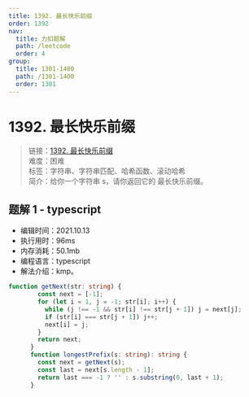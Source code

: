```yaml
---
title: 1392. 最长快乐前缀
order: 1392
nav:
  title: 力扣题解
  path: /leetcode
  order: 4
group:
  title: 1301-1400
  path: /1301-1400
  order: 1301
---
```


# 1392. 最长快乐前缀
    
> 链接：[1392. 最长快乐前缀](https://leetcode-cn.com/problems/longest-happy-prefix/)  
> 难度：困难  
> 标签：字符串、字符串匹配、哈希函数、滚动哈希  
> 简介：给你一个字符串 s，请你返回它的 最长快乐前缀。
      
## 题解 1 - typescript
- 编辑时间：2021.10.13
- 执行用时：96ms
- 内存消耗：50.1mb
- 编程语言：typescript
- 解法介绍：kmp。
```typescript
function getNext(str: string) {
        const next = [-1];
        for (let i = 1, j = -1; str[i]; i++) {
          while (j !== -1 && str[i] !== str[j + 1]) j = next[j];
          if (str[i] === str[j + 1]) j++;
          next[i] = j;
        }
        return next;
      }
      function longestPrefix(s: string): string {
        const next = getNext(s);
        const last = next[s.length - 1];
        return last === -1 ? '' : s.substring(0, last + 1);
      }
```

      